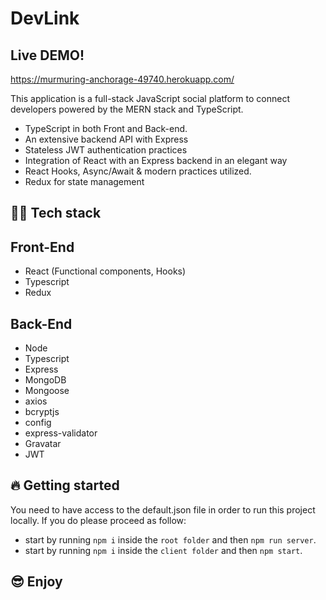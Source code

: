 # DevLink

## Live DEMO!
https://murmuring-anchorage-49740.herokuapp.com/

This application is a full-stack JavaScript social platform to connect developers powered by the MERN stack and TypeScript.

- TypeScript in both Front and Back-end.
- An extensive backend API with Express
- Stateless JWT authentication practices
- Integration of React with an Express backend in an elegant way
- React Hooks, Async/Await & modern practices utilized.
- Redux for state management
<!-- - Deploy to Heroku with a postbuild script -->

## 👨‍💻 Tech stack

## Front-End

- React (Functional components, Hooks)
- Typescript
- Redux

## Back-End

- Node
- Typescript
- Express
- MongoDB
- Mongoose
- axios
- bcryptjs
- config
- express-validator
- Gravatar
- JWT

## 🔥 Getting started

You need to have access to the default.json file in order to run this project locally. If you do please proceed as follow:

- start by running `npm i` inside the `root folder` and then `npm run server`.
- start by running `npm i` inside the `client folder` and then `npm start`.

## 😎 Enjoy
